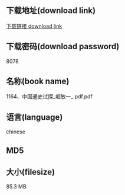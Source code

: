 ## 下载地址(download link)
[下载链接 download link](https://voluble-croquembouche-d321dc.netlify.app/?s=1164%E3%80%81%E4%B8%AD%E5%9B%BD%E9%80%9A%E5%8F%B2%E8%AF%95%E6%8E%A2_%E5%B4%9B%E6%95%8F%E4%B8%80_.pdf)

## 下载密码(download password)
8078

## 名称(book name)
1164、中国通史试探_崛敏一_.pdf.pdf

## 语言(language)
chinese

## MD5


## 大小(filesize)
85.3 MB
